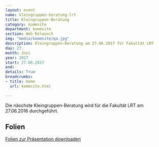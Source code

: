 ```yaml
---
layout: event
name: kleingruppen-beratung-lrt
title: Kleingruppen-Beratung
category: kommsite
department: kommsite
section: Web Relaunch
img: "media/kommsite/qa.jpg"
description: Kleingruppen-Beratung am 27.06.2017 für Fakultät LRT
day: 27.
month: Juni
year: 2017
start: 27.06.2017
end: 
details: True
breadcrumbs:
- title: Home
  url: kommsite.html

---
```


Die näschste Kleingruppen-Beratung wird für die Fakultät LRT am 27.06.2016  durchgeführt.


## Folien

<a href="media/kommsite/vorbereitungen-fuer-den-neuen-webauftritt.pdf">Folien zur Präsentation downloaden</a>
